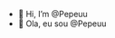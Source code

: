 - 👋 Hi, I’m @Pepeuu
- 👋 Ola, eu sou @Pepeuu

<!---
Pepeuu/Pepeuu is a ✨ special ✨ repository because its `README.md` (this file) appears on your GitHub profile.
You can click the Preview link to take a look at your changes.
--->
